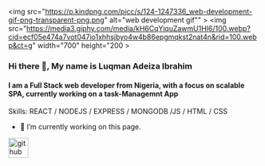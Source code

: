 <img src="https://p.kindpng.com/picc/s/124-1247336_web-development-gif-png-transparent-png.png" alt="web development gif"" >
<img src="https://media3.giphy.com/media/kH6CqYiquZawmU1HI6/100.webp?cid=ecf05e474a7vot047io1xhhsjbyo4w4b86epgmqkst2nat4n&rid=100.webp&ct=g"  width="700" height="200 >

### Hi there 👋, My name is Luqman Adeiza Ibrahim
#### I am a Full Stack web developer from Nigeria, with a focus on scalable SPA, currently working on a task-Managemnt App


Skills: REACT / NODEJS / EXPRESS / MONGODB /JS / HTML / CSS


- 🔭 I’m currently working on this page. 


[<img src='https://cdn.jsdelivr.net/npm/simple-icons@3.0.1/icons/github.svg' alt='github' height='40'>](https://github.com/fvlly)  

